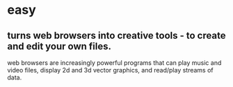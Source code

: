 # easy
## turns web browsers into creative tools - to create and edit your own files.

web browsers are increasingly powerful programs that can play music and video files, display 2d and 3d vector graphics, and read/play streams of data.

